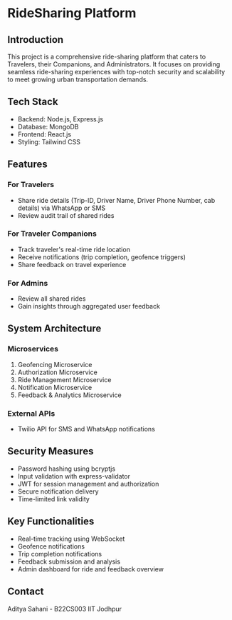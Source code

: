 # RideSharing Platform

## Introduction
This project is a comprehensive ride-sharing platform that caters to Travelers, their Companions, and Administrators. It focuses on providing seamless ride-sharing experiences with top-notch security and scalability to meet growing urban transportation demands.

## Tech Stack
- Backend: Node.js, Express.js
- Database: MongoDB
- Frontend: React.js
- Styling: Tailwind CSS

## Features

### For Travelers
- Share ride details (Trip-ID, Driver Name, Driver Phone Number, cab details) via WhatsApp or SMS
- Review audit trail of shared rides

### For Traveler Companions
- Track traveler's real-time ride location
- Receive notifications (trip completion, geofence triggers)
- Share feedback on travel experience

### For Admins
- Review all shared rides
- Gain insights through aggregated user feedback

## System Architecture

### Microservices
1. Geofencing Microservice
2. Authorization Microservice
3. Ride Management Microservice
4. Notification Microservice
5. Feedback & Analytics Microservice

### External APIs
- Twilio API for SMS and WhatsApp notifications

## Security Measures
- Password hashing using bcryptjs
- Input validation with express-validator
- JWT for session management and authorization
- Secure notification delivery
- Time-limited link validity

## Key Functionalities
- Real-time tracking using WebSocket
- Geofence notifications
- Trip completion notifications
- Feedback submission and analysis
- Admin dashboard for ride and feedback overview

## Contact
Aditya Sahani - B22CS003
IIT Jodhpur
